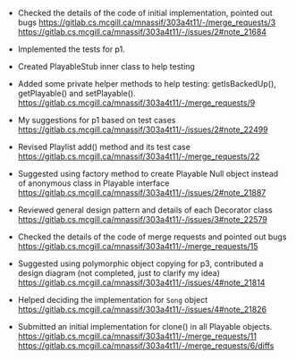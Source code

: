 [Problem1]: Tester
* Checked the details of the code of initial implementation, pointed out bugs
https://gitlab.cs.mcgill.ca/mnassif/303a4t11/-/merge_requests/3
https://gitlab.cs.mcgill.ca/mnassif/303a4t11/-/issues/2#note_21684

* Implemented the tests for p1.
* Created PlayableStub inner class to help testing
* Added some private helper methods to help testing: getIsBackedUp(), getPlayable() and setPlayable().
https://gitlab.cs.mcgill.ca/mnassif/303a4t11/-/merge_requests/9

* My suggestions for p1 based on test cases
https://gitlab.cs.mcgill.ca/mnassif/303a4t11/-/issues/2#note_22499

* Revised Playlist add() method and its test case
https://gitlab.cs.mcgill.ca/mnassif/303a4t11/-/merge_requests/22

* Suggested using factory method to create Playable Null object instead of anonymous class in Playable interface
https://gitlab.cs.mcgill.ca/mnassif/303a4t11/-/issues/2#note_21887




[Problem2]: Reviewer
* Reviewed general design pattern and details of each Decorator class
https://gitlab.cs.mcgill.ca/mnassif/303a4t11/-/issues/3#note_22579

* Checked the details of the code of merge requests and pointed out bugs
https://gitlab.cs.mcgill.ca/mnassif/303a4t11/-/merge_requests/15




[Problem3]: Implementer
* Suggested using polymorphic object copying for p3, contributed a design diagram (not completed, just to clarify my idea)
https://gitlab.cs.mcgill.ca/mnassif/303a4t11/-/issues/4#note_21814

* Helped deciding the implementation for `Song` object
https://gitlab.cs.mcgill.ca/mnassif/303a4t11/-/issues/4#note_21826

* Submitted an initial implementation for clone() in all Playable objects.
https://gitlab.cs.mcgill.ca/mnassif/303a4t11/-/merge_requests/11
https://gitlab.cs.mcgill.ca/mnassif/303a4t11/-/merge_requests/6/diffs





